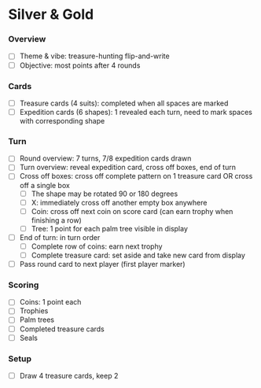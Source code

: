 # Silver & Gold

### Overview

- [ ] Theme & vibe: treasure-hunting flip-and-write
- [ ] Objective: most points after 4 rounds

### Cards

- [ ] Treasure cards (4 suits): completed when all spaces are marked
- [ ] Expedition cards (6 shapes): 1 revealed each turn, need to mark spaces with corresponding shape

### Turn

- [ ] Round overview: 7 turns, 7/8 expedition cards drawn
- [ ] Turn overview: reveal expedition card, cross off boxes, end of turn
- [ ] Cross off boxes: cross off complete pattern on 1 treasure card OR cross off a single box
  - [ ] The shape may be rotated 90 or 180 degrees
  - [ ] X: immediately cross off another empty box anywhere
  - [ ] Coin: cross off next coin on score card (can earn trophy when finishing a row)
  - [ ] Tree: 1 point for each palm tree visible in display
- [ ] End of turn: in turn order
  - [ ] Complete row of coins: earn next trophy
  - [ ] Complete treasure card: set aside and take new card from display
- [ ] Pass round card to next player (first player marker)

### Scoring

- [ ] Coins: 1 point each
- [ ] Trophies
- [ ] Palm trees
- [ ] Completed treasure cards
- [ ] Seals

### Setup

- [ ] Draw 4 treasure cards, keep 2
